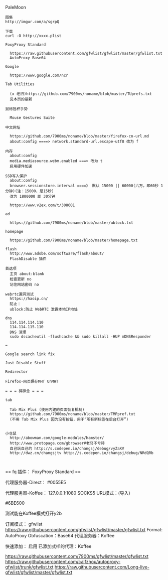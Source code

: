 
PaleMoon
```
图集
http://imgur.com/a/sgrpQ

下载
curl -O http://xxxx.plist

FoxyProxy Standard

  https://raw.githubusercontent.com/gfwlist/gfwlist/master/gfwlist.txt
  AutoProxy Base64

Google

  https://www.google.com/ncr

Tab Utilities

  (x 老旧)https://github.com/7900ms/noname/blob/master/TUprefs.txt
  见本页的最新

鼠标摇杆手势

  Mouse Gestures Suite
  
中文网址

  https://github.com/7900ms/noname/blob/master/firefox-cn-url.md
  about:config ====> network.standard-url.escape-utf8 改为 f

内存
  about:config
  media.mediasource.webm.enabled ===> 改为 t
  启用硬件加速

SSD写入保护
  about:config
  browser.sessionstore.interval ====》 默认 15000 || 60000(六万，即60秒 1分钟)(注：15000，是15秒)
  改为 1800000 即 30分钟

  https://www.v2ex.com/t/308601

ad

  https://github.com/7900ms/noname/blob/master/ublock.txt

homepage

  https://github.com/7900ms/noname/blob/master/homepage.txt

flash
  http://www.adobe.com/software/flash/about/
  FlashDisable 插件

首选项
  主页 about:blank
  检查更新 no
  记住网站密码 no

webrtc漏洞测试
  https://haoip.cn/
  防止：
  ublock:防止 WebRTC 泄露本地IP地址

dns
  114.114.114.110
  114.114.115.110
  DNS 清理
  sudo dscacheutil -flushcache && sudo killall -HUP mDNSResponder

=

Google search link fix

Just Disable Stuff

Redirector

Firefox-网页保存MHT UnMHT

= = = 碎碎念 = = =

tab

  Tab Mix Plus (使用内建的页面恢复机制)
  https://github.com/7900ms/noname/blob/master/TMPpref.txt
  (不用 Tab Mix Plus 因为没有按钮，用于“所有新标签在后台打开”)


小仓鼠
  http://abowman.com/google-modules/hamster/
  http://www.protopage.com/gbrowser#老马不亏待
  自己玩自己的 http://s.codepen.io/changsj/debug/vyZaXV
  http://dwz.cn/changsjtv http://s.codepen.io/changsj/debug/NRdQRb
  
  
```


== fq 插件： FoxyProxy Standard ==

代理服务器-Direct：
 #0055E5

代理服务器-Koffee：
 127.0.0.1:1080 SOCKS5
 URL模式：(导入)

 #6BE600

 测试能在Koffee模式打开y2b

订阅模式：
 gfwlist
 https://raw.githubusercontent.com/gfwlist/gfwlist/master/gfwlist.txt
 Format: AutoProxy
 Obfuscation：Base64
 代理服务器：Koffee

快速添加：
 启用
 已添加式样的代理：Koffee




https://raw.githubusercontent.com/7900ms/gfwlist/master/gfwlist.txt
https://raw.githubusercontent.com/calfzhou/autoproxy-gfwlist/trunk/gfwlist.txt
https://raw.githubusercontent.com/Long-live-gfwlist/gfwlist/master/gfwlist.txt



